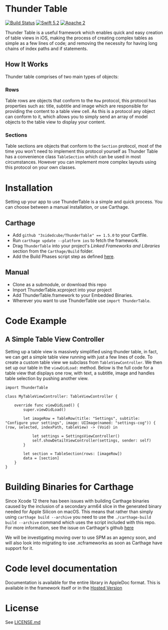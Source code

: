 # Thunder Table

[![Build Status](https://travis-ci.org/3sidedcube/ThunderTable.svg)](https://travis-ci.org/3sidedcube/ThunderTable) [![Swift 5.2](http://img.shields.io/badge/swift-5.2-brightgreen.svg)](https://swift.org/blog/swift-5-2-released/) [![Apache 2](https://img.shields.io/badge/license-Apache%202-brightgreen.svg)](LICENSE.md)

Thunder Table is a useful framework which enables quick and easy creation of table views in iOS, making the process of creating complex tables as simple as a few lines of code; and removing the necessity for having long chains of index paths and if statements.

## How It Works

Thunder table comprises of two main types of objects:

### Rows

Table rows are objects that conform to the `Row` protocol, this protocol has properties such as: title, subtitle and image which are responsible for providing the content to a table view cell. As this is a protocol any object can conform to it, which allows you to simply send an array of model objects to the table view to display your content.

### Sections

Table sections are objects that conform to the `Section` protocol, most of the time you won't need to implement this protocol yourself as Thunder Table has a convenience class `TableSection` which can be used in most circumstances. However you can implement more complex layouts using this protocol on your own classes.

# Installation

Setting up your app to use ThunderTable is a simple and quick process. You can choose between a manual installation, or use Carthage.

## Carthage

- Add `github "3sidedcube/ThunderTable" == 1.5.0` to your Cartfile.
- Run `carthage update --platform ios` to fetch the framework.
- Drag `ThunderTable` into your project's _Linked Frameworks and Libraries_ section from the `Carthage/Build` folder.
- Add the Build Phases script step as defined [here](https://github.com/Carthage/Carthage#if-youre-building-for-ios-tvos-or-watchos).

## Manual

- Clone as a submodule, or download this repo
- Import ThunderTable.xcproject into your project
- Add ThunderTable.framework to your Embedded Binaries.
- Wherever you want to use ThunderTable use `import ThunderTable`.

# Code Example
## A Simple Table View Controller

Setting up a table view is massively simplified using thunder table, in fact, we can get a simple table view running with just a few lines of code. To create a custom table view we subclass from `TableViewController`. We then set up our table in the `viewDidLoad:` method. Below is the full code for a table view that displays one row, with text, a subtitle, image and handles table selection by pushing another view.

```
import ThunderTable

class MyTableViewController: TableViewController {
    
    override func viewDidLoad() {
        super.viewDidLoad()
        
        let imageRow = TableRow(title: "Settings", subtitle: "Configure your settings", image: UIImage(named: "settings-cog")) { (row, selected, indexPath, tableView) -> (Void) in
            
            let settings = SettingsViewController()
            self.showDetailViewController(settings, sender: self)
        }
        
        let section = TableSection(rows: [imageRow])
        data = [section]
    }
}
```

# Building Binaries for Carthage

Since Xcode 12 there has been issues with building Carthage binaries caused by the inclusion of a secondary arm64 slice in the generated binary needed for Apple Silicon on macOS. This means that rather than simply using `carthage build --archive` you need to use the `./carthage-build build --archive` command which uses the script included with this repo. For more information, see the issue on Carthage's github [here](https://github.com/Carthage/Carthage/issues/3019)

We will be investigating moving over to use SPM as an agency soon, and will also look into migrating to use .xcframeworks as soon as Carthage have support for it.

# Code level documentation
Documentation is available for the entire library in AppleDoc format. This is available in the framework itself or in the [Hosted Version](http://3sidedcube.github.io/iOS-ThunderTable/)
	
# License
See [LICENSE.md](LICENSE.md)

